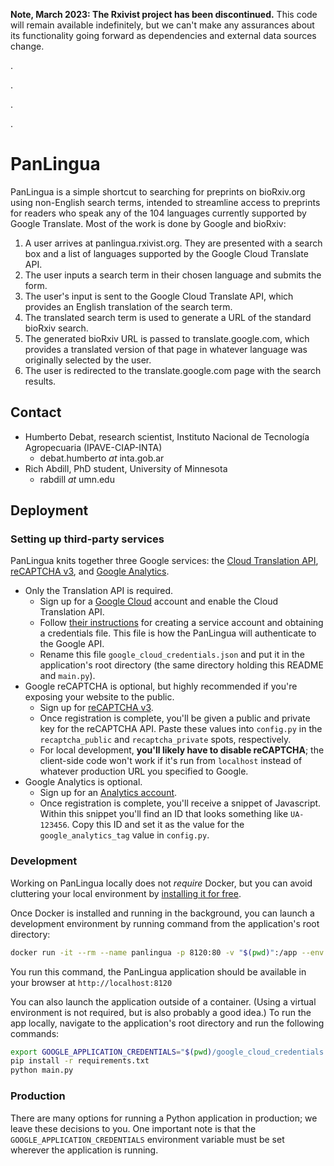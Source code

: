 **Note, March 2023: The Rxivist project has been discontinued.** This code will remain available indefinitely, but we can't make any assurances about its functionality going forward as dependencies and external data sources change.

.

.

.

.

# PanLingua

PanLingua is a simple shortcut to searching for preprints on bioRxiv.org using non-English search terms, intended to streamline access to preprints for readers who speak any of the 104 languages currently supported by Google Translate. Most of the work is done by Google and bioRxiv:

1. A user arrives at panlingua.rxivist.org. They are presented with a search box and a list of languages supported by the Google Cloud Translate API.
1. The user inputs a search term in their chosen language and submits the form.
1. The user's input is sent to the Google Cloud Translate API, which provides an English translation of the search term.
1. The translated search term is used to generate a URL of the standard bioRxiv search.
1. The generated bioRxiv URL is passed to translate.google.com, which provides a translated version of that page in whatever language was originally selected by the user.
1. The user is redirected to the translate.google.com page with the search results.

## Contact

* Humberto Debat, research scientist, Instituto Nacional de Tecnología Agropecuaria (IPAVE-CIAP-INTA)
  * debat.humberto *at* inta.gob.ar
* Rich Abdill, PhD student, University of Minnesota
  * rabdill *at* umn.edu

## Deployment

### Setting up third-party services

PanLingua knits together three Google services: the [Cloud Translation API](https://cloud.google.com/translate/), [reCAPTCHA v3](https://www.google.com/recaptcha/intro/v3.html), and [Google Analytics](https://analytics.google.com).

* Only the Translation API is required.
  * Sign up for a [Google Cloud](https://cloud.google.com) account and enable the Cloud Translation API.
  * Follow [their instructions](https://cloud.google.com/docs/authentication/production) for creating a service account and obtaining a credentials file. This file is how the PanLingua will authenticate to the Google API.
  * Rename this file `google_cloud_credentials.json` and put it in the application's root directory (the same directory holding this README and `main.py`).
* Google reCAPTCHA is optional, but highly recommended if you're exposing your website to the public.
  * Sign up for [reCAPTCHA v3](https://www.google.com/recaptcha/intro/v3.html).
  * Once registration is complete, you'll be given a public and private key for the reCAPTCHA API. Paste these values into `config.py` in the `recaptcha_public` and `recaptcha_private` spots, respectively.
  * For local development, **you'll likely have to disable reCAPTCHA**; the client-side code won't work if it's run from `localhost` instead of whatever production URL you specified to Google.
* Google Analytics is optional.
  * Sign up for an [Analytics account](https://analytics.google.com).
  * Once registration is complete, you'll receive a snippet of Javascript. Within this snippet you'll find an ID that looks something like `UA-123456`. Copy this ID and set it as the value for the `google_analytics_tag` value in `config.py`.

### Development

Working on PanLingua locally does not *require* Docker, but you can avoid cluttering your local environment by [installing it for free](https://hub.docker.com/?overlay=onboarding).

Once Docker is installed and running in the background, you can launch a development environment by running command from the application's root directory:

```sh
docker run -it --rm --name panlingua -p 8120:80 -v "$(pwd)":/app --env GOOGLE_APPLICATION_CREDENTIALS="/app/google_cloud_credentials.json" python:slim bash
```

You run this command, the PanLingua application should be available in your browser at `http://localhost:8120`

You can also launch the application outside of a container. (Using a virtual environment is not required, but is also probably a good idea.) To run the app locally, navigate to the application's root directory and run the following commands:

```sh
export GOOGLE_APPLICATION_CREDENTIALS="$(pwd)/google_cloud_credentials.json"
pip install -r requirements.txt
python main.py
```

### Production

There are many options for running a Python application in production; we leave these decisions to you. One important note is that the `GOOGLE_APPLICATION_CREDENTIALS` environment variable must be set wherever the application is running.
